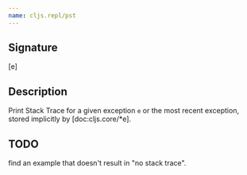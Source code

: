 ```yaml
---
name: cljs.repl/pst
---
```


## Signature
[e]


## Description

Print Stack Trace for a given exception `e` or the most recent
exception, stored implicitly by [doc:cljs.core/*e].


## TODO

find an example that doesn't result in "no stack trace".